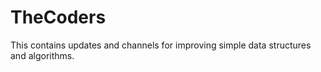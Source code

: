 # TheCoders
This contains updates and channels for improving simple data structures and algorithms.
